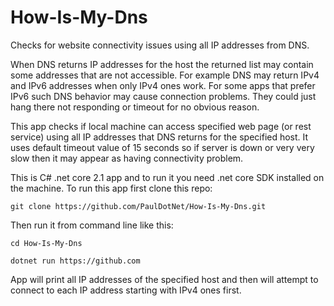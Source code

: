 # How-Is-My-Dns

Checks for website connectivity issues using all IP addresses from DNS.

When DNS returns IP addresses for the host the returned list may contain some addresses that are not accessible. For example DNS may return IPv4 and IPv6 addresses when only IPv4 ones work. For some apps that prefer IPv6 such DNS behavior may cause connection problems. They could just hang there not responding or timeout for no obvious reason.

This app checks if local machine can access specified web page (or rest service) using all IP addresses that DNS returns for the specified host. It uses default timeout value of 15 seconds so if server is down or very very slow then it may appear as having connectivity problem.


This is C# .net core 2.1 app and to run it you need .net core SDK installed on the machine.
To run this app first clone this repo:
    
`git clone https://github.com/PaulDotNet/How-Is-My-Dns.git`

Then run it from command line like this:

`cd How-Is-My-Dns`

`dotnet run https://github.com`

App will print all IP addresses of the specified host and then will attempt to connect to each IP address starting with IPv4 ones first.
